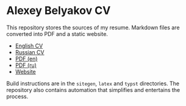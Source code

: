 # Alexey Belyakov CV

This repository stores the sources of my resume. Markdown files are converted into PDF and a static website.

- [English CV](./cv.md)
- [Russian CV](./cv.ru.md)
- [PDF (en)](./latex/en/Belyakov_en.pdf)
- [PDF (ru)](./latex/ru/Belyakov_ru.pdf)
- [Website](https://qqrm.github.io/CV/)

Build instructions are in the `sitegen`, `latex` and `typst` directories. The repository also contains automation that simplifies and entertains the process.
